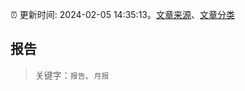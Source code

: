 :alarm_clock: 更新时间: 2024-02-05 14:35:13。[文章来源](/README.md)、[文章分类](/TAGS.md)

## 报告


> 关键字：`报告`、`月报`



